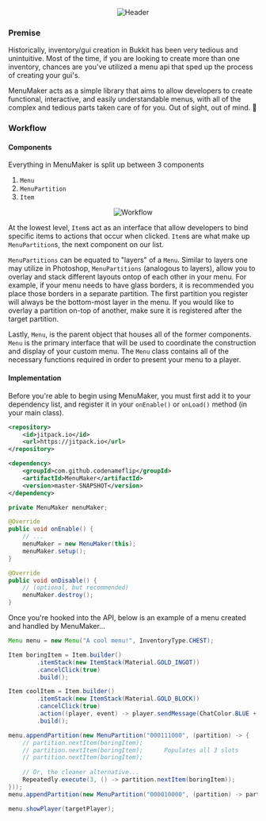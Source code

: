 <p align="center"><img src="https://i.imgur.com/sqCLkNK.png" alt="Header"/></p>

### Premise
Historically, inventory/gui creation in Bukkit has been very tedious and unintuitive. Most of the time, if you are looking to create more than one inventory, chances are you've utilized a menu api that sped up the process of creating your gui's.

MenuMaker acts as a simple library that aims to allow developers to create functional, interactive, and easily understandable menus, with all of the complex and tedious parts taken care of for you. Out of sight, out of mind. :see_no_evil:

### Workflow
#### Components
Everything in MenuMaker is split up between 3 components
1. `Menu`
2. `MenuPartition`
3. `Item`

<p align="center"><img src="https://i.imgur.com/tmM2rTu.png" alt="Workflow"/></p>

At the lowest level, `Item`s act as an interface that allow developers to bind specific items to actions that occur when clicked. `Item`s are what make up `MenuPartition`s, the next component on our list.

`MenuPartitions` can be equated to "layers" of a `Menu`. Similar to layers one may utilize in Photoshop, `MenuPartitions` (analogous to layers), allow you to overlay and stack different layouts ontop of each other in your menu. For example, if your menu needs to have glass borders, it is recommended you place those borders in a separate partition. The first partition you register will always be the bottom-most layer in the menu. If you would like to overlay a partition on-top of another, make sure it is registered after the target partition. 

Lastly, `Menu`, is the parent object that houses all of the former components. `Menu` is the primary interface that will be used to coordinate the construction and display of your custom menu. The `Menu` class contains all of the necessary functions required in order to present your menu to a player.

#### Implementation
Before you're able to begin using MenuMaker, you must first add it to your dependency list, and register it in your `onEnable()` or `onLoad()` method (in your main class).

```xml
<repository>
    <id>jitpack.io</id>
    <url>https://jitpack.io</url>
</repository>
```

```xml
<dependency>
    <groupId>com.github.codenameflip</groupId>
    <artifactId>MenuMaker</artifactId>
    <version>master-SNAPSHOT</version>
</dependency>
```

```java
private MenuMaker menuMaker;

@Override
public void onEnable() {
    // ...
    menuMaker = new MenuMaker(this);
    menuMaker.setup();
}

@Override
public void onDisable() {
    // (optional, but recommended)
    menuMaker.destroy();
}
```

Once you're hooked into the API, below is an example of a menu created and handled by MenuMaker...

```java
Menu menu = new Menu("A cool menu!", InventoryType.CHEST);

Item boringItem = Item.builder()
        .itemStack(new ItemStack(Material.GOLD_INGOT))
        .cancelClick(true)
        .build();

Item coolItem = Item.builder()
        .itemStack(new ItemStack(Material.GOLD_BLOCK))
        .cancelClick(true)
        .action((player, event) -> player.sendMessage(ChatColor.BLUE + "You clicked the cool item!"))
        .build();

menu.appendPartition(new MenuPartition("000111000", (partition) -> {
    // partition.nextItem(boringItem);
    // partition.nextItem(boringItem);      Populates all 3 slots
    // partition.nextItem(boringItem);
    
    // Or, the cleaner alternative...
    Repeatedly.execute(3, () -> partition.nextItem(boringItem));
}));
menu.appendPartition(new MenuPartition("000010000", (partition) -> partition.nextItem(coolItem)));

menu.showPlayer(targetPlayer);
```

